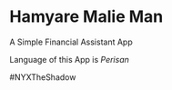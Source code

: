 # Hamyare Malie Man

A Simple Financial Assistant App

Language of this App is *Perisan*

#NYXTheShadow
